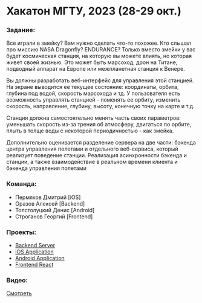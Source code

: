 # Хакатон МГТУ, 2023 (28-29 окт.)
### Задание:
Все играли в змейку? Вам нужно сделать что-то похожее. Кто слышал про миссию
NASA Dragonfly? ENDURANCE? Только вместо змейки у вас будет космическая станция, на которую вы можете влиять, но которая живет своей жизнью. Это может быть марсоход, дрон на Титане, подводный аппарат на Европе или межпланетная станция к Венере.

Вы должны разработать веб-интерфейс для управления этой станцией. На экране выводится ее текущее состояние: координаты, орбита, глубина под водой, скорость марсохода и тд. У пользователя есть возможность управлять станцией - поменять ее орбиту, изменить скорость, направление, глубину, высоту, конечную точку на карте и т.д.

Станция должна самостоятельно менять часть своих параметров: уменьшать скорость из-за трения об атмосферу, двигаться по орбите, плыть в толще воды с некоторой периодичностью - как змейка.

Дополнительно оценивается разделение сервера на две части: бэкенда центра управления полетами и отдельного веб-сервиса, который реализует поведение станции. Реализация асинхронности бэкенда и станции, а также взаимодействие в реальном времени клиента и бэкенда управления полетами

### Команда:
- Пермяков Дмитрий [iOS]
- Оразов Алексей [Backend]
- Толстолуцкий Денис [Android]
- Строганов Георгий [Frontend]

### Проекты:
- [Backend Server](https://github.com/BestOfBests/hackathon-2023-backend)
- [iOS Application](https://github.com/BestOfBests/MissionControlCenterInterfaceIOS)
- [Android Application](https://github.com/BestOfBests/MissionControlCenterInterfaceAndroid)
- [Frontend React](https://github.com/BestOfBests/frontend-on-react)

### Видео:
[Смотреть](https://vk.com/video248055283_456241387)
